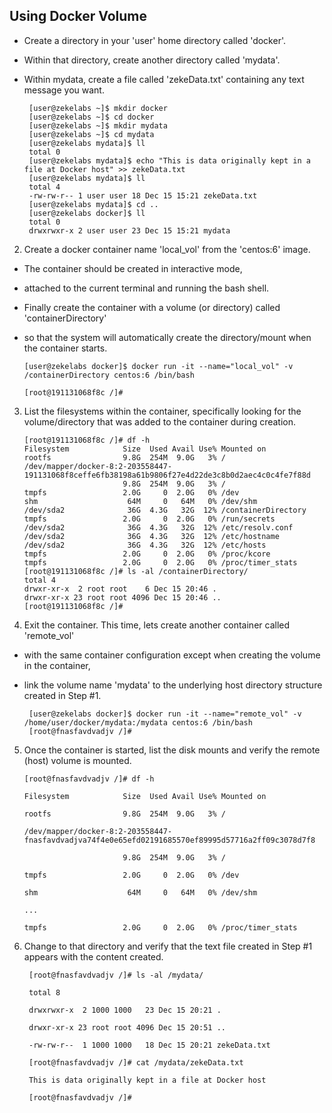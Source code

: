 ## Using Docker Volume

- Create a directory in your 'user' home directory called 'docker'. 
 - Within that directory, create another directory called 'mydata'. 
 - Within mydata, create a file called 'zekeData.txt' containing any text message you want.

        [user@zekelabs ~]$ mkdir docker
        [user@zekelabs ~]$ cd docker
        [user@zekelabs ~]$ mkdir mydata
        [user@zekelabs ~]$ cd mydata
        [user@zekelabs mydata]$ ll
        total 0
        [user@zekelabs mydata]$ echo "This is data originally kept in a file at Docker host" >> zekeData.txt
        [user@zekelabs mydata]$ ll
        total 4
        -rw-rw-r-- 1 user user 18 Dec 15 15:21 zekeData.txt
        [user@zekelabs mydata]$ cd ..
        [user@zekelabs docker]$ ll
        total 0
        drwxrwxr-x 2 user user 23 Dec 15 15:21 mydata


2. Create a docker container name 'local_vol' from the 'centos:6' image. 
- The container should be created in interactive mode, 
- attached to the current terminal and running the bash shell.

- Finally create the container with a volume (or directory) called 'containerDirectory' 
- so that the system will automatically create the directory/mount when the container starts.

      [user@zekelabs docker]$ docker run -it --name="local_vol" -v /containerDirectory centos:6 /bin/bash

      [root@191131068f8c /]#


3. List the filesystems within the container, specifically looking for the volume/directory that was added to the container during creation.

       [root@191131068f8c /]# df -h
       Filesystem            Size  Used Avail Use% Mounted on
       rootfs                9.8G  254M  9.0G   3% /
       /dev/mapper/docker-8:2-203558447-191131068f8ceffe6fb38198a61b9806f27e4d22de3c8b0d2aec4c0c4fe7f88d
                             9.8G  254M  9.0G   3% /
       tmpfs                 2.0G     0  2.0G   0% /dev
       shm                    64M     0   64M   0% /dev/shm
       /dev/sda2              36G  4.3G   32G  12% /containerDirectory
       tmpfs                 2.0G     0  2.0G   0% /run/secrets
       /dev/sda2              36G  4.3G   32G  12% /etc/resolv.conf
       /dev/sda2              36G  4.3G   32G  12% /etc/hostname
       /dev/sda2              36G  4.3G   32G  12% /etc/hosts
       tmpfs                 2.0G     0  2.0G   0% /proc/kcore
       tmpfs                 2.0G     0  2.0G   0% /proc/timer_stats
       [root@191131068f8c /]# ls -al /containerDirectory/
       total 4
       drwxr-xr-x  2 root root    6 Dec 15 20:46 .
       drwxr-xr-x 23 root root 4096 Dec 15 20:46 ..
       [root@191131068f8c /]#

 

4. Exit the container. This time, lets create another container called 'remote_vol'
 - with the same container configuration except when creating the volume in the container, 
 - link the volume name 'mydata' to the underlying host directory structure created in Step #1.

        [user@zekelabs docker]$ docker run -it --name="remote_vol" -v /home/user/docker/mydata:/mydata centos:6 /bin/bash
        [root@fnasfavdvadjv /]#
 

5. Once the container is started, list the disk mounts and verify the remote (host) volume is mounted. 
            
       [root@fnasfavdvadjv /]# df -h

       Filesystem            Size  Used Avail Use% Mounted on

       rootfs                9.8G  254M  9.0G   3% /

       /dev/mapper/docker-8:2-203558447-fnasfavdvadjva74f4e0e65efd02191685570ef89995d57716a2ff09c3078d7f8

                             9.8G  254M  9.0G   3% /

       tmpfs                 2.0G     0  2.0G   0% /dev

       shm                    64M     0   64M   0% /dev/shm

       ...

       tmpfs                 2.0G     0  2.0G   0% /proc/timer_stats

6. Change to that directory and verify that the text file created in Step #1 appears with the content created.

        [root@fnasfavdvadjv /]# ls -al /mydata/

        total 8

        drwxrwxr-x  2 1000 1000   23 Dec 15 20:21 .

        drwxr-xr-x 23 root root 4096 Dec 15 20:51 ..

        -rw-rw-r--  1 1000 1000   18 Dec 15 20:21 zekeData.txt

        [root@fnasfavdvadjv /]# cat /mydata/zekeData.txt 

        This is data originally kept in a file at Docker host

        [root@fnasfavdvadjv /]#
